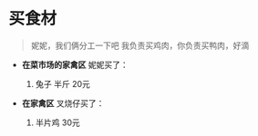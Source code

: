 # 买食材

> 妮妮，我们俩分工一下吧
> 我负责买鸡肉，你负责买鸭肉，好滴
>

- **在菜市场的家禽区**
  妮妮买了：
  1. 兔子 半斤 20元
  
- **在家禽区**
  叉烧仔买了：
  1. 半片鸡 30元
